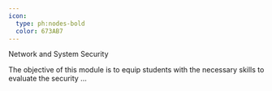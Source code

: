 ```yaml
---
icon:
  type: ph:nodes-bold
  color: 673AB7
---
```


Network and System Security

The objective of this module is to equip students with the necessary skills to evaluate the security ... 

